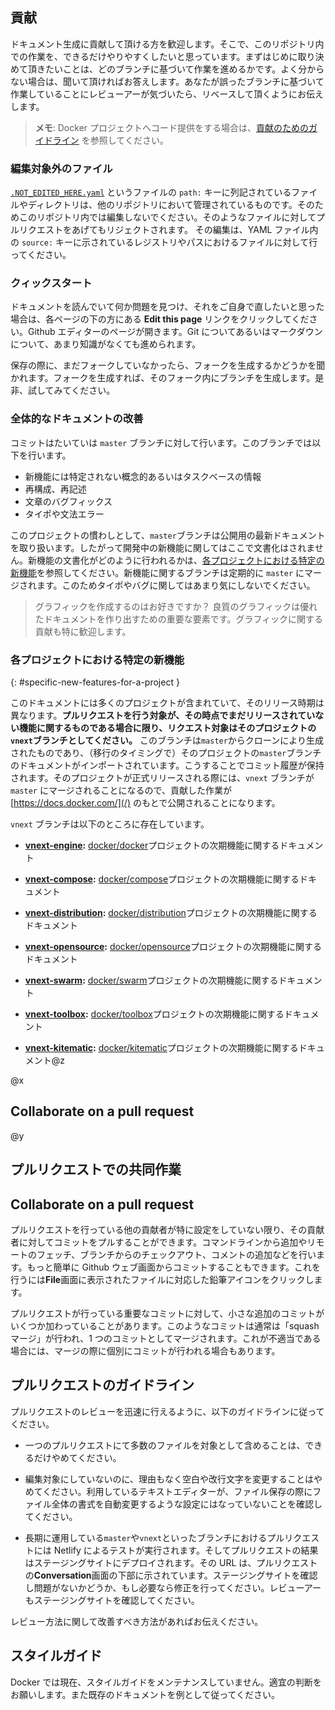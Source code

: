 ## 貢献

ドキュメント生成に貢献して頂ける方を歓迎します。そこで、このリポジトリ内での作業を、できるだけやりやすくしたいと思っています。まずはじめに取り決めて頂きたいことは、どのブランチに基づいて作業を進めるかです。よく分からない場合は、聞いて頂ければお答えします。あなたが誤ったブランチに基づいて作業していることにレビューアーが気づいたら、リベースして頂くようにお伝えします。

>**メモ**: Docker プロジェクトへコード提供をする場合は、[貢献のためのガイドライン](opensource/) を参照してください。

### 編集対象外のファイル

[`.NOT_EDITED_HERE.yaml`](/_data/not_edited_here.yaml) というファイルの `path:` キーに列記されているファイルやディレクトリは、他のリポジトリにおいて管理されているものです。そのためこのリポジトリ内では編集しないでください。そのようなファイルに対してプルリクエストをあげてもリジェクトされます。
その編集は、YAML ファイル内の `source:` キーに示されているレジストリやパスにおけるファイルに対して行ってください。

### クィックスタート

ドキュメントを読んでいて何か問題を見つけ、それをご自身で直したいと思った場合は、各ページの下の方にある **Edit this page** リンクをクリックしてください。Github エディターのページが開きます。Git についてあるいはマークダウンについて、あまり知識がなくても進められます。

保存の際に、まだフォークしていなかったら、フォークを生成するかどうかを聞かれます。フォークを生成すれば、そのフォーク内にブランチを生成します。是非、試してみてください。

### 全体的なドキュメントの改善

コミットはたいていは `master` ブランチに対して行います。このブランチでは以下を行います。

- 新機能には特定されない概念的あるいはタスクベースの情報
- 再構成、再記述
- 文章のバグフィックス
- タイポや文法エラー

このプロジェクトの慣わしとして、`master`ブランチは公開用の最新ドキュメントを取り扱います。したがって開発中の新機能に関してはここで文書化はされません。新機能の文書化がどのように行われるかは、[各プロジェクトにおける特定の新機能](#specific-new-features-for-a-project)を参照してください。新機能に関するブランチは定期的に `master` にマージされます。このためタイポやバグに関してはあまり気にしないでください。

>グラフィックを作成するのはお好きですか？ 良質のグラフィックは優れたドキュメントを作り出すための重要な要素です。グラフィックに関する貢献も特に歓迎します。

### 各プロジェクトにおける特定の新機能
{: #specific-new-features-for-a-project }

このドキュメントには多くのプロジェクトが含まれていて、そのリリース時期は異なります。**プルリクエストを行う対象が、その時点でまだリリースされていない機能に関するものである場合に限り、リクエスト対象はそのプロジェクトの `vnext`ブランチとしてください。** このブランチは`master`からクローンにより生成されたものであり、（移行のタイミングで）そのプロジェクトの`master`ブランチのドキュメントがインポートされています。こうすることでコミット履歴が保持されます。そのプロジェクトが正式リリースされる際には、`vnext` ブランチが `master` にマージされることになるので、貢献した作業が [https://docs.docker.com/](/) のもとで公開されることになります。

`vnext` ブランチは以下のところに存在しています。

- **[vnext-engine](https://github.com/docker/docker.github.io/tree/vnext-engine):**
  [docker/docker](https://github.com/moby/moby/)プロジェクトの次期機能に関するドキュメント

- **[vnext-compose](https://github.com/docker/docker.github.io/tree/vnext-compose):**
  [docker/compose](https://github.com/docker/compose/)プロジェクトの次期機能に関するドキュメント

- **[vnext-distribution](https://github.com/docker/docker.github.io/tree/vnext-distribution):**
  [docker/distribution](https://github.com/docker/distribution/)プロジェクトの次期機能に関するドキュメント

- **[vnext-opensource](https://github.com/docker/docker.github.io/tree/vnext-opensource):**
  [docker/opensource](https://github.com/docker/opensource/)プロジェクトの次期機能に関するドキュメント

- **[vnext-swarm](https://github.com/docker/docker.github.io/tree/vnext-swarm):**
  [docker/swarm](https://github.com/docker/swarm/)プロジェクトの次期機能に関するドキュメント

- **[vnext-toolbox](https://github.com/docker/docker.github.io/tree/vnext-toolbox):**
  [docker/toolbox](https://github.com/docker/toolbox/)プロジェクトの次期機能に関するドキュメント

- **[vnext-kitematic](https://github.com/docker/docker.github.io/tree/vnext-kitematic):**
  [docker/kitematic](https://github.com/docker/kitematic/)プロジェクトの次期機能に関するドキュメント@z

@x
## Collaborate on a pull request
@y
## プルリクエストでの共同作業

## Collaborate on a pull request

プルリクエストを行っている他の貢献者が特に設定をしていない限り、その貢献者に対してコミットをプルすることができます。コマンドラインから追加やリモートのフェッチ、ブランチからのチェックアウト、コメントの追加などを行います。もっと簡単に Github ウェブ画面からコミットすることもできます。これを行うには**File**画面に表示されたファイルに対応した鉛筆アイコンをクリックします。

プルリクエストが行っている重要なコミットに対して、小さな追加のコミットがいくつか加わっていることがあります。このようなコミットは通常は「squashマージ」が行われ、1 つのコミットとしてマージされます。これが不適当である場合には、マージの際に個別にコミットが行われる場合もあります。

## プルリクエストのガイドライン

プルリクエストのレビューを迅速に行えるように、以下のガイドラインに従ってください。

- 一つのプルリクエストにて多数のファイルを対象として含めることは、できるだけやめてください。

- 編集対象にしていないのに、理由もなく空白や改行文字を変更することはやめてください。利用しているテキストエディターが、ファイル保存の際にファイル全体の書式を自動変更するような設定にはなっていないことを確認してください。

- 長期に運用している`master`や`vnext`といったブランチにおけるプルリクエストには Netlify によるテストが実行されます。そしてプルリクエストの結果はステージングサイトにデプロイされます。その URL は、プルリクエストの**Conversation**画面の下部に示されています。ステージングサイトを確認し問題がないかどうか、もし必要なら修正を行ってください。レビューアーもステージングサイトを確認してください。

レビュー方法に関して改善すべき方法があればお伝えください。

## スタイルガイド

Docker では現在、スタイルガイドをメンテナンスしていません。適宜の判断をお願いします。また既存のドキュメントを例として従ってください。
